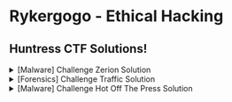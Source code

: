 # Rykergogo - Ethical Hacking
## Huntress CTF Solutions!
<details markdown>
  <br>
  <summary>[Malware] Challenge Zerion Solution</summary>
  For this challenge, participants are provided with a file named <code>zerion</code>.<br><br>
  At first glance, the contents of this file reveals some PHP code.<br><br>
  <img src="https://i.imgur.com/vAJmHp2.png"><br><br>
  Digging in a little farther, there seems to be some encoded text at the end of the file.<br><br>
  <img src="https://i.imgur.com/pnB0T5D.png"><br><br>
  In the first screenshot, the variable <code>$L66Rgr</code> is being assigned to an array containing the php code and the base64 string at the end of the file.<br><br>
  Specifically, the explode function is splitting the current file by the string <code>?></code> which would isolate the base64 string into the second element of the array.
  The array should look similar to this:<br><br>
  
  `[php_code, base64_text]`<br><br>
  
  <img src="https://i.imgur.com/u0WLJKE.png"><br><br>
  A little further along the code is this variable `$L6CRgr`. Here, an array is created as so:<br><br>
  
  `[/x/i, x, base64_text]`<br><br>
  
  The first two arguments are just decoded base64 text. The third element is what we want to pay more attention to. It's doing some stuff to the second element of the array created before.<br><br>
  Following the function call, first run the third element of the array (base64 text at end of file) through a rot13 decoder.<br><br>
  <img src="https://i.imgur.com/MYvLDUF.png"><br><br>
  Then take the output and reverse the string.<br><br>
  <img src="https://i.imgur.com/tJnesuQ.png"><br><br>
  Then we get, surprise surprise, base64 text. Run that through a base64 decoder.<br><br>
  <img src="https://i.imgur.com/YxBvzRf.png"><br><br>
  Now we're getting somewhere...<br><br>
  <img src="https://i.imgur.com/UFND3UT.png"><br><br>
  After searching through more php code, the flag is captured!
</details>
<details>
  <br>
  <summary>[Forensics] Challenge Traffic Solution</summary>
  For this challenge, participants are provided with a file called <code>traffic.7z</code>.<br><br>
  After extracting the file, reveals a bunch of gzip files<br><br>
  <img src="https://i.imgur.com/0N4uQeJ.png"><br><br>
  The naming convention of the files suggests these are zeek logs. <a href="https://docs.zeek.org/en/master/script-reference/log-files.html" target="_blank">More Info</a><br><br>
  After extracting the gzip files, we can now spin up a database using <a href="https://github.com/activecm/rita" target="_blank">Rita</a><br><br>
  <img src="https://i.imgur.com/oxjtWe1.png"><br><br>
  <code>rita import . logs</code> will create a database including all the files in the present working directory and name it logs.<br><br>
  <img src="https://i.imgur.com/jfZONRr.png"><br><br>
  <code>rita show-beacons logs -H</code> will spit out some data to look at. We can already see some suspicious looking connections based on how many were made. However, this format is hard to read and doesn't really show much.<br><br>
  <img src="https://i.imgur.com/PPQ9RPI.png"><br><br>
  Running the command <code>rita html-report logs</code> will create an organized html report for us.<br><br>
  <img src="https://i.imgur.com/x07K0Gt.png"><br><br>
  Looking at the Beacons, there are several outgoing connections that seem to be repeated more than usual. Along with a score that is VERY close to 1, this raises some red flags. Even more so with the highlighted IP.<br><br>
  <img src="https://i.imgur.com/8xqe2rV.png"><br><br>
  Trying to access the IP directly reveals this is pointing to some github url. 104 connections being made to one github link? Something isn't right.<br><br>
  <img src="https://i.imgur.com/hFkSOxm.png"><br><br>
  Switching to the Beacons SNI page, and searching for any github urls we find a github pages link.<br><br>
  <img src="https://i.imgur.com/Pq72u3J.png"><br><br>
  Voilà! Flag is captured :-)
</details>
<details>
  <br>
  <summary>[Malware] Challenge Hot Off The Press Solution</summary>
  Participants are provided with a file <code>hot_off_the_press</code>. In the metadata of the file we see it's UHA compressed file.<br><br>
  <img src="https://i.imgur.com/Qyw8oZD.png"><br><br>
  <img src="https://i.imgur.com/KfrOOka.png"><br><br>
  Using <a href="https://sam.gleske.net/uharc/" target="_blank">UHARC Cmd</a> we can extract the files provided we give the supplied password <code>infected</code> found on the challenge site.<br><br>
  <img src="https://i.imgur.com/YQ5XU4B.png"><br><br>
  The extracted file seems to be a <code>.ps1</code> Powershell file.<br><br>
  Going inside the file, we see some gzip and base64 happening to a provided string that is being concatenated.<br><br>
  <img src="https://i.imgur.com/2gdDxKb.png"><br><br>
  Going to the end of the string, we see that the string is first being decompressed using <a href="https://www.gzip.org/" target="_blank">gzip</a>, then decoded using Base64.<br><br>
  Looking closer, there is the <code>-f</code> Powershell string format specifier with replacement happening with 'L' and 'E'. This will be important further along...<br><br>
  <img src="https://i.imgur.com/fpOB1F7.png"><br><br>
  Copying the string into a new file, we can start to clean it up and make sense of it. First, by removing all instances of <code>'+'</code> since it's purely Powershell code and has nothing to do with the actual string.<br><br>
  <img src="https://i.imgur.com/IlhFid0.png"><br><br>
  Next we can remove <code>'</code>. It's safe to assume it doesn't have anything to do with the string.<br><br>
  <img src="https://i.imgur.com/mreTC4e.png"><br><br>
  Remember the replacement with 'L' and 'E' mentioned before? Here it comes into play. There are several <code>{0}</code> and <code>{1}</code> placements throughout the string. Now, we can replace every <code>{0}</code> with L and every <code>{1}</code> with E.<br><br>
  <img src="https://i.imgur.com/z3QjLNX.png"><br><br>
  <img src="https://i.imgur.com/STlzFpx.png"><br><br>
  Following the function call of the original Powershell code, put the cleaned up string into a gzip decompressor.<br><br>
  <img src="https://i.imgur.com/aPfObPj.png"><br><br>
  We have some more powershell code, and from first glance there doesn't seem to be anything interesting.<br><br>
  <img src="https://i.imgur.com/0S71jd9.png"><br><br>
  Until we notice a very long Base64 string.<br><br>
  <img src="https://i.imgur.com/ZA6PQJf.png"><br><br>
  Just copy and paste the string into a Base64 decoder and the flag is captured!
  
  
  
  
</details>
